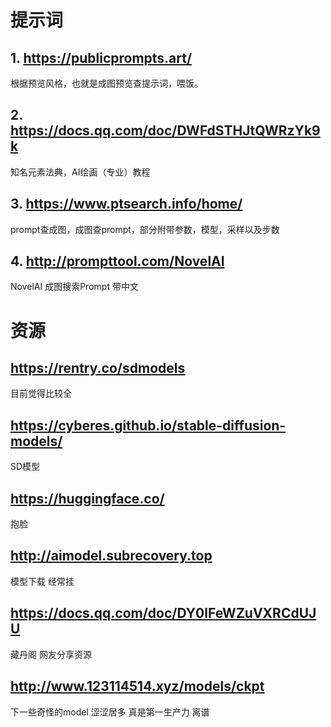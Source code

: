 # 提示词
## 1. https://publicprompts.art/
根据预览风格，也就是成图预览查提示词，喂饭。

## 2. https://docs.qq.com/doc/DWFdSTHJtQWRzYk9k
知名元素法典，AI绘画（专业）教程

## 3. https://www.ptsearch.info/home/
prompt查成图，成图查prompt，部分附带参数，模型，采样以及步数

## 4. http://prompttool.com/NovelAI
NovelAI 成图搜索Prompt 带中文

# 资源

## https://rentry.co/sdmodels
目前觉得比较全

## https://cyberes.github.io/stable-diffusion-models/
SD模型

## https://huggingface.co/  
抱脸

## http://aimodel.subrecovery.top
模型下载 经常挂

## https://docs.qq.com/doc/DY0lFeWZuVXRCdUJU
藏丹阁 网友分享资源

## http://www.123114514.xyz/models/ckpt
下一些奇怪的model 涩涩居多 真是第一生产力 离谱

